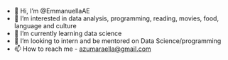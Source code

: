 - 👋 Hi, I’m @EmmanuellaAE
- 👀 I’m interested in data analysis, programming, reading, movies, food, language and culture
- 🌱 I’m currently learning data science
- 💞️ I’m looking to intern and be mentored on Data Science/programming
- 📫 How to reach me - azumaraella@gmail.com

<!---
EmmanuellaAE/EmmanuellaAE is a ✨ special ✨ repository because its `README.md` (this file) appears on your GitHub profile.
You can click the Preview link to take a look at your changes.
--->

